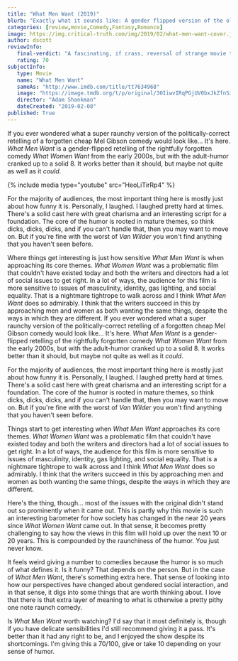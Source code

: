 ```yaml
---
title: "What Men Want (2019)"
blurb: "Exactly what it sounds like: A gender flipped version of the old Mel Gibson flick."
categories: [review,movie,Comedy,Fantasy,Romance]
image: https://img.critical-truth.com/img/2019/02/what-men-want-cover.jpg
author: dscott
reviewInfo:
   final-verdict: "A fascinating, if crass, reversal of strange movie that plays in some difficult spaces."
   rating: 70
subjectInfo:
   type: Movie
   name: "What Men Want"
   sameAs: "http://www.imdb.com/title/tt7634968"
   image: "https://image.tmdb.org/t/p/original/30IiwvIRqPGjUV0bxJkZfnSiCL.jpg"
   director: "Adam Shankman"
   dateCreated: "2019-02-08"
published: True
---
```



If you ever wondered what a super raunchy version of the politically-correct retelling of a forgotten cheap Mel Gibson comedy would look like... It's here. *What Men Want* is a gender-flipped retelling of the rightfully forgotten comedy *What Women Want* from the early 2000s, but with the adult-humor cranked up to a solid 8. It works better than it should, but maybe not quite as well as it *could*. 

{% include media type="youtube" src="HeoLiTirRp4" %}

For the majority of audiences, the most important thing here is mostly just about how funny it is. Personally, I laughed. I laughed pretty hard at times. There's a solid cast here with great charisma and an interesting script for a foundation. The core of the humor is rooted in mature themes, so think dicks, dicks, dicks, and if you can't handle that, then you may want to move on. But if you're fine with the worst of *Van Wilder* you won't find anything that you haven't seen before.

Where things get interesting is just how sensitive *What Men Want* is when approaching its core themes. *What Women Want* was a problematic film that couldn't have existed today and both the writers and directors had a lot of social issues to get right. In a lot of ways, the audience for this film is more sensitive to issues of masculinity, identity, gas lighting, and social equality. That is a nightmare tightrope to walk across and I think *What Men Want* does so admirably. I think that the writers succeed in this by approaching men and women as both wanting the same things, despite the ways in which they are different. If you ever wondered what a super raunchy version of the politically-correct retelling of a forgotten cheap Mel Gibson comedy would look like... It's here. *What Men Want* is a gender-flipped retelling of the rightfully forgotten comedy *What Women Want* from the early 2000s, but with the adult-humor cranked up to a solid 8. It works better than it should, but maybe not quite as well as it *could*. 

For the majority of audiences, the most important thing here is mostly just about how funny it is. Personally, I laughed. I laughed pretty hard at times. There's a solid cast here with great charisma and an interesting script for a foundation. The core of the humor is rooted in mature themes, so think dicks, dicks, dicks, and if you can't handle that, then you may want to move on. But if you're fine with the worst of *Van Wilder* you won't find anything that you haven't seen before.

Things start to get interesting when *What Men Want* approaches its core themes. *What Women Want* was a problematic film that couldn't have existed today and both the writers and directors had a lot of social issues to get right. In a lot of ways, the audience for this film is more sensitive to issues of masculinity, identity, gas lighting, and social equality. That is a nightmare tightrope to walk across and I think *What Men Want* does so admirably. I think that the writers succeed in this by approaching men and women as both wanting the same things, despite the ways in which they are different.

Here's the thing, though... most of the issues with the original didn't stand out so prominently when it came out. This is partly why this movie is such an interesting barometer for how society has changed in the near 20 years since *What Women Want* came out. In that sense, it becomes pretty challenging to say how the views in this film will hold up over the next 10 or 20 years. This is compounded by the raunchiness of the humor. You just never know.

It feels weird giving a number to comedies because the humor is so much of what defines it. Is it funny? That depends on the person. But in the case of *What Men Want*, there's something extra here. That sense of looking into how our perspectives have changed about gendered social interaction, and in that sense, it digs into some things that are worth thinking about. I love that there is that extra layer of meaning to what is otherwise a pretty pithy one note raunch comedy.

Is *What Men Want* worth watching? I'd say that it most definitely is, though if you have delicate sensibilities I'd still recommend giving it a pass. It's better than it had any right to be, and I enjoyed the show despite its shortcomings. I'm giving this a 70/100, give or take 10 depending on your sense of humor.


